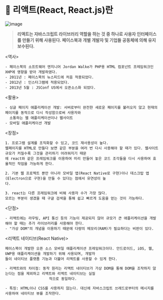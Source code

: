 # 📢 리액트(React, React.js)란

![image](https://user-images.githubusercontent.com/99963066/201525946-4c0960c0-7fa4-4841-a4a3-bf63457c1ece.png)

> **리액트는 자바스크립트 라이브러리 역할을 하는 것 중 하나로 사용자 인터페이스를 만들기 위해 사용된다. 페이스북과 개별 개발자 및 기업들 공동체에 의해 유지보수된다.**

<역사>
```
- 페이스북의 소프트웨어 엔지니어 Jordan Walke가 PHP용 HTML 컴포넌트 프레임워크인 XHP에 영향을 받아 개발하였다.
- 2011년 : 페이스북의 뉴스피드에 처음 적용되었다.
- 2012년 : 인스타그램에 적용되었다.
- 2013년 5월 : JSConf US에서 오픈소스화 되었다.
```

<활용>
```
- 싱글 페이지 애플리케이션 개발: 서버로부터 완전한 새로운 페이지를 불러오지 않고 현재의 페이지를 동적으로 다시 작성함으로써 사용자와 
  소통하는 웹 애플리케이션이나 웹사이트
- 모바일 애플리케이션 개발
```

<장점>
```
1. 프로그램 설계를 조직화할 수 있고, 코드 재사용성이 높다.
웹페이지를 HTML로 만들다 보면 같은 부분을 여러 번 다시 사용해야 할 때가 있다. 웹사이트 규모가 커질수록 그것을 관리하기 어려워지기 때문
에 react와 같은 프레임워크를 이용하여 미리 만들어 놓은 코드 조각들을 다시 사용하여 효율적인 작업을 가능하게 한다.

2. 기본 웹 프로젝트 뿐만 아니라 모바일 앱(React Native로 구현)이나 데스크탑 앱(Electron으로 구현)을 만들 수 있다는 점에서 유연성이 높
다.

3. react는 다른 프레임워크에 비해 사용자 수가 가장 많다.
모르는 부분이 생겼을 때 구글 검색을 통해 쉽고 빠르게 도움을 얻는 것이 가능하다.
```

<단점>
```
- 리액트에는 라우팅, API 통신 등의 기능이 제공되지 않아 규모가 큰 애플리케이션을 개발해야 할 때는 추가 라이브러리를 사용해야 한다.
- "가상 DOM"의 개념을 이용하기 때문에 다량의 메모리(RAM)가 필요하다는 비판이 있다.
```

<리액트 네이티브(React Native)>
```
페이스북이 개발한 오픈 소스 모바일 애플리케이션 프레임워크이다. 안드로이드, iOS, 웹, UWP용 애플리케이션을 개발하기 위해 사용되며, 개발자
들이 네이티브 플랫폼 기능과 더불어 리액트를 사용할 수 있게 한다.

- 리액트와의 차이점: 동작 원리는 리액트 네이티브가 가상 DOM을 통해 DOM을 조작하지 않는다는 점을 제외하고 리액트와 리액트 네이티브는 실질
                    적으로 동일하다.

- 특징: HTML이나 CSS를 사용하지 않는다. 대신에 자바스크립트 쓰레드로부터의 메시지를 사용하여 네이티브 뷰를 조작한다.
```
